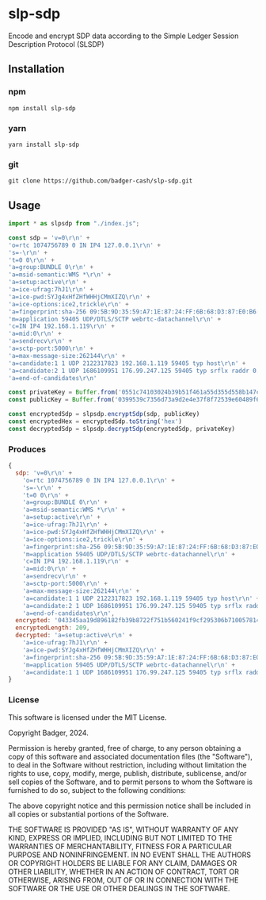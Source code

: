 # slp-sdp

Encode and encrypt SDP data according to the Simple Ledger Session Description Protocol (SLSDP)

## Installation

###  npm
```shell
npm install slp-sdp
```

###  yarn
```shell
yarn install slp-sdp
```

### git

```shell
git clone https://github.com/badger-cash/slp-sdp.git
```
  
## Usage

```js
import * as slpsdp from "./index.js";

const sdp = 'v=0\r\n' +
'o=rtc 1074756789 0 IN IP4 127.0.0.1\r\n' +
's=-\r\n' +
't=0 0\r\n' +
'a=group:BUNDLE 0\r\n' +
'a=msid-semantic:WMS *\r\n' +
'a=setup:active\r\n' +
'a=ice-ufrag:7hJ1\r\n' +
'a=ice-pwd:SYJg4xHfZHfWHHjCMmXIZQ\r\n' +
'a=ice-options:ice2,trickle\r\n' +
'a=fingerprint:sha-256 09:5B:9D:35:59:A7:1E:87:24:FF:6B:68:D3:87:E0:B6:C4:B8:4E:CD:0F:5F:76:D3:AA:8E:38:CC:A6:92:DD:D6\r\n' +
'm=application 59405 UDP/DTLS/SCTP webrtc-datachannel\r\n' +
'c=IN IP4 192.168.1.119\r\n' +
'a=mid:0\r\n' +
'a=sendrecv\r\n' +
'a=sctp-port:5000\r\n' +
'a=max-message-size:262144\r\n' +
'a=candidate:1 1 UDP 2122317823 192.168.1.119 59405 typ host\r\n' +
'a=candidate:2 1 UDP 1686109951 176.99.247.125 59405 typ srflx raddr 0.0.0.0 rport 0\r\n' +
'a=end-of-candidates\r\n'

const privateKey = Buffer.from('0551c74103024b39b51f461a55d355d558b147cbfffcc7ae24c3f88ca25d826a', 'hex')
const publicKey = Buffer.from('0399539c7356d73a9d2e4e37f8f72539e60489f6a4753ffad3f6bf357e01ca47f9', 'hex')

const encryptedSdp = slpsdp.encryptSdp(sdp, publicKey)
const encryptedHex = encryptedSdp.toString('hex')
const decryptedSdp = slpsdp.decryptSdp(encryptedSdp, privateKey)
```

### Produces

```js
{
  sdp: 'v=0\r\n' +
    'o=rtc 1074756789 0 IN IP4 127.0.0.1\r\n' +
    's=-\r\n' +
    't=0 0\r\n' +
    'a=group:BUNDLE 0\r\n' +
    'a=msid-semantic:WMS *\r\n' +
    'a=setup:active\r\n' +
    'a=ice-ufrag:7hJ1\r\n' +
    'a=ice-pwd:SYJg4xHfZHfWHHjCMmXIZQ\r\n' +
    'a=ice-options:ice2,trickle\r\n' +
    'a=fingerprint:sha-256 09:5B:9D:35:59:A7:1E:87:24:FF:6B:68:D3:87:E0:B6:C4:B8:4E:CD:0F:5F:76:D3:AA:8E:38:CC:A6:92:DD:D6\r\n' +
    'm=application 59405 UDP/DTLS/SCTP webrtc-datachannel\r\n' +
    'c=IN IP4 192.168.1.119\r\n' +
    'a=mid:0\r\n' +
    'a=sendrecv\r\n' +
    'a=sctp-port:5000\r\n' +
    'a=max-message-size:262144\r\n' +
    'a=candidate:1 1 UDP 2122317823 192.168.1.119 59405 typ host\r\n' +
    'a=candidate:2 1 UDP 1686109951 176.99.247.125 59405 typ srflx raddr 0.0.0.0 rport 0\r\n' +
    'a=end-of-candidates\r\n',
  encrypted: '043345aa19d896182fb39b8722f751b560241f9cf295306b7100578147a2263664abf7eb6d1f3cc2f70f5cd62d54c50df1d97460af6fd11c0739a400792f4c6ae2c70926b5cd8bd1f160a9216488c6df8b699f9538de62bf352797078cd256722c9d29837f38c440dd00f4cb890f9e4e99d24ec23fedd9604e124d86f0322a03b40b1872c3fda9d94d599d123d12a514dd7939bff3b3f598e2a717f0653f40e3751ce503887da01b12d65eb09edb2a63b87fe94f4243d9f324365bfe14dda4db3fb24b20c62a9e39a786fd2642503b9595',
  encryptedLength: 209,
  decrypted: 'a=setup:active\r\n' +
    'a=ice-ufrag:7hJ1\r\n' +
    'a=ice-pwd:SYJg4xHfZHfWHHjCMmXIZQ\r\n' +
    'a=fingerprint:sha-256 09:5B:9D:35:59:A7:1E:87:24:FF:6B:68:D3:87:E0:B6:C4:B8:4E:CD:0F:5F:76:D3:AA:8E:38:CC:A6:92:DD:D6\r\n' +
    'm=application 59405 UDP/DTLS/SCTP webrtc-datachannel\r\n' +
    'a=candidate:1 1 UDP 1686109951 176.99.247.125 59405 typ srflx raddr 0.0.0.0 rport 0\r\n'
}
```


### License

This software is licensed under the MIT License.

Copyright Badger, 2024.

Permission is hereby granted, free of charge, to any person obtaining a
copy of this software and associated documentation files (the
"Software"), to deal in the Software without restriction, including
without limitation the rights to use, copy, modify, merge, publish,
distribute, sublicense, and/or sell copies of the Software, and to permit
persons to whom the Software is furnished to do so, subject to the
following conditions:

The above copyright notice and this permission notice shall be included
in all copies or substantial portions of the Software.

THE SOFTWARE IS PROVIDED "AS IS", WITHOUT WARRANTY OF ANY KIND, EXPRESS
OR IMPLIED, INCLUDING BUT NOT LIMITED TO THE WARRANTIES OF
MERCHANTABILITY, FITNESS FOR A PARTICULAR PURPOSE AND NONINFRINGEMENT. IN
NO EVENT SHALL THE AUTHORS OR COPYRIGHT HOLDERS BE LIABLE FOR ANY CLAIM,
DAMAGES OR OTHER LIABILITY, WHETHER IN AN ACTION OF CONTRACT, TORT OR
OTHERWISE, ARISING FROM, OUT OF OR IN CONNECTION WITH THE SOFTWARE OR THE
USE OR OTHER DEALINGS IN THE SOFTWARE.
